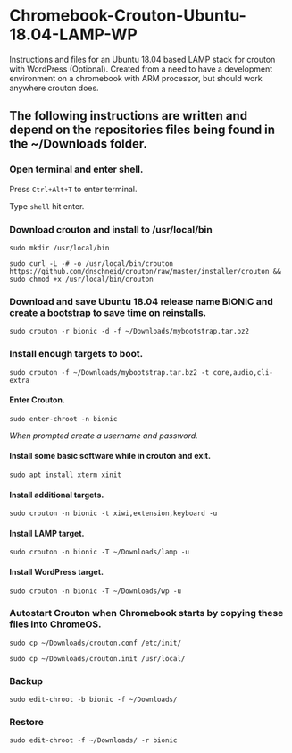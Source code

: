 # Chromebook-Crouton-Ubuntu-18.04-LAMP-WP
Instructions and files for an Ubuntu 18.04 based LAMP stack for crouton with WordPress (Optional).
Created from a need to have a development environment on a chromebook with ARM processor, but should work anywhere crouton does.

## The following instructions are written and depend on the repositories files being found in the ~/Downloads folder.

### Open terminal and enter shell.

Press `Ctrl+Alt+T` to enter terminal.

Type `shell` hit enter.

### Download crouton and install to /usr/local/bin

`sudo mkdir /usr/local/bin`

`sudo curl -L -# -o /usr/local/bin/crouton https://github.com/dnschneid/crouton/raw/master/installer/crouton && sudo chmod +x /usr/local/bin/crouton`

### Download and save Ubuntu 18.04 release name BIONIC and create a bootstrap to save time on reinstalls.

`sudo crouton -r bionic -d -f ~/Downloads/mybootstrap.tar.bz2`

### Install enough targets to boot.

`sudo crouton -f ~/Downloads/mybootstrap.tar.bz2 -t core,audio,cli-extra`
#### Enter Crouton.
`sudo enter-chroot -n bionic`

*When prompted create a username and password.*

#### Install some basic software while in crouton and exit.
`sudo apt install xterm xinit`

#### Install additional targets.
`sudo crouton -n bionic -t xiwi,extension,keyboard -u`

#### Install LAMP target.

`sudo crouton -n bionic -T ~/Downloads/lamp -u`

#### Install WordPress target.
`sudo crouton -n bionic -T ~/Downloads/wp -u`

### Autostart Crouton when Chromebook starts by copying these files into ChromeOS.

`sudo cp ~/Downloads/crouton.conf /etc/init/`

`sudo cp ~/Downloads/crouton.init /usr/local/`

### Backup

`sudo edit-chroot -b bionic -f ~/Downloads/`

### Restore
`sudo edit-chroot -f ~/Downloads/ -r bionic`


